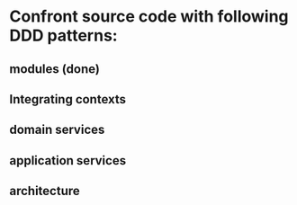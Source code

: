 # Confront source code with following DDD patterns:
## modules (done)
## Integrating contexts
## domain services
## application services
## architecture